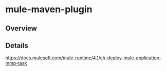 # mule-maven-plugin
## Overview

## Details
https://docs.mulesoft.com/mule-runtime/4.1/ch-deploy-mule-application-mmp-task
